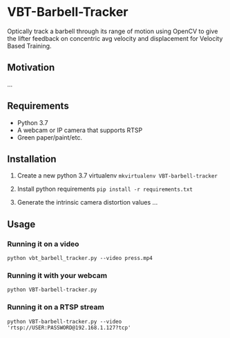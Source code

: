 # VBT-Barbell-Tracker
Optically track a barbell through its range of motion using OpenCV to give the lifter feedback on concentric avg velocity and displacement for Velocity Based Training.

## Motivation

...

## Requirements
- Python 3.7
- A webcam or IP camera that supports RTSP
- Green paper/paint/etc.

## Installation

1. Create a new python 3.7 virtualenv
```mkvirtualenv VBT-barbell-tracker```

2. Install python requirements
```pip install -r requirements.txt```

3. Generate the intrinsic camera distortion values
...

## Usage

### Running it on a video
```
python vbt_barbell_tracker.py --video press.mp4
```

### Running it with your webcam
```
python VBT-barbell-tracker.py
```

### Running it on a RTSP stream
```
python VBT-barbell-tracker.py --video 'rtsp://USER:PASSWORD@192.168.1.127?tcp'
```



